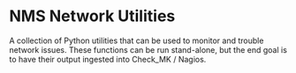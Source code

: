 # NMS Network Utilities

A collection of Python utilities that can be used to monitor and trouble
network issues.  These functions can be run stand-alone, but the end goal is to
have their output ingested into Check_MK / Nagios.

